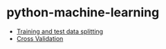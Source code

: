 # python-machine-learning


* [Training and test data splitting](train-test-split.ipynb)
* [Cross Validation](cross-validation.ipynb)